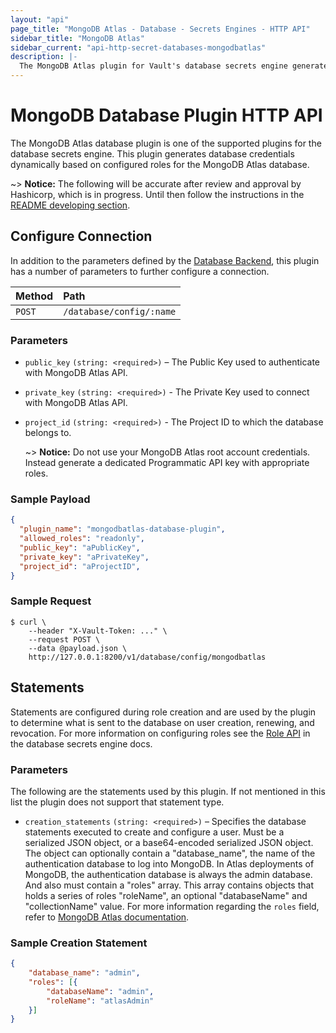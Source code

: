 ```yaml
---
layout: "api"
page_title: "MongoDB Atlas - Database - Secrets Engines - HTTP API"
sidebar_title: "MongoDB Atlas"
sidebar_current: "api-http-secret-databases-mongodbatlas"
description: |-
  The MongoDB Atlas plugin for Vault's database secrets engine generates database credentials to access MongoDB Atlas databases.
---
```


# MongoDB Database Plugin HTTP API

The MongoDB Atlas database plugin is one of the supported plugins for the database
secrets engine. This plugin generates database credentials dynamically based on
configured roles for the MongoDB Atlas database.

  ~> **Notice:** The following will be accurate after review and approval by Hashicorp, which is in
    progress. Until then follow the instructions in the [README developing section](./../../../../../README.md).


## Configure Connection

In addition to the parameters defined by the [Database
Backend](/api/secret/databases/index.html#configure-connection), this plugin
has a number of parameters to further configure a connection.

| Method   | Path                         |
| :--------------------------- | :--------------------- |
| `POST`   | `/database/config/:name`     |

### Parameters

- `public_key` `(string: <required>)` – The Public Key used to authenticate with MongoDB Atlas API.
- `private_key` `(string: <required>)` - The Private Key used to connect with MongoDB Atlas API.
- `project_id` `(string: <required>)` - The Project ID to which the database belongs to.

     ~> **Notice:** Do not use your MongoDB Atlas root account credentials.
     Instead generate a dedicated Programmatic API key with appropriate roles.

### Sample Payload

```json
{
  "plugin_name": "mongodbatlas-database-plugin",
  "allowed_roles": "readonly",
  "public_key": "aPublicKey",
  "private_key": "aPrivateKey",
  "project_id": "aProjectID",
}
```

### Sample Request

```
$ curl \
    --header "X-Vault-Token: ..." \
    --request POST \
    --data @payload.json \
    http://127.0.0.1:8200/v1/database/config/mongodbatlas
```

## Statements

Statements are configured during role creation and are used by the plugin to
determine what is sent to the database on user creation, renewing, and
revocation. For more information on configuring roles see the [Role
API](/api/secret/databases/index.html#create-role) in the database secrets engine docs.

### Parameters

The following are the statements used by this plugin. If not mentioned in this
list the plugin does not support that statement type.

- `creation_statements` `(string: <required>)` – Specifies the database
  statements executed to create and configure a user. Must be a
  serialized JSON object, or a base64-encoded serialized JSON object.
  The object can optionally contain a "database_name", the name of
  the authentication database to log into MongoDB. In Atlas deployments of
  MongoDB, the authentication database is always the admin database. And
  also must contain a "roles" array. This array contains objects that holds
  a series of roles "roleName", an optional "databaseName" and "collectionName"
  value. For more information regarding the `roles` field, refer to
  [MongoDB Atlas documentation](https://docs.atlas.mongodb.com/reference/api/database-users-create-a-user/).


### Sample Creation Statement

```json
{
	"database_name": "admin",
	"roles": [{
		"databaseName": "admin",
		"roleName": "atlasAdmin"
	}]
}
```

